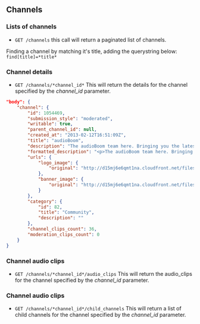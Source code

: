 ## Channels ##

### Lists of channels ###

 * `GET /channels`
  this call will return a paginated list of channels.

  Finding a channel by matching it's title, adding the querystring below:
    `find[title]=*title*`


### Channel details ###

 * `GET /channels/*channel_id*`
  This will return the details for the channel specified by the *channel_id* parameter.


```json
"body": {
    "channel": {
        "id": 1054469,
        "submission_style": "moderated",
        "writable": true,
        "parent_channel_id": null,
        "created_at": "2013-02-12T16:51:09Z",
        "title": "audioBoom",
        "description": "The audioBoom team here. Bringing you the latest from the office and everywhere else. \nFollow us for updates, offers, competitions and our own special version of community outreach. Get in touch either here, @audioBoom or FB. We love to listen.\nLondon\nhttp://audioboom.com\n",
        "formatted_description": "<p>The audioBoom team here. Bringing you the latest from the office and everywhere else. \nFollow us for updates, offers, competitions and our own special version of community outreach. Get in touch either here, @audioBoom or FB. We love to listen.\nLondon\n<a href=\"http://audioboom.com\">http://audioboom.com</a></p>\n",
        "urls": {
            "logo_image": {
                "original": "http://d15mj6e6qmt1na.cloudfront.net/files/images/0405/4536/audioboo_logo.jpg"
            },
            "banner_image": {
                "original": "http://d15mj6e6qmt1na.cloudfront.net/files/images/0417/0263/audioboo_banner_2.jpg"
            }
        },
        "category": {
            "id": 82,
            "title": "Community",
            "description": ""
        },
        "channel_clips_count": 36,
        "moderation_clips_count": 0
    }
}
```

### Channel audio clips ###

 * `GET /channels/*channel_id*/audio_clips`
  This will return the audio_clips for the channel specified by the *channel_id* parameter.

### Channel audio clips ###

 * `GET /channels/*channel_id*/child_channels`
  This will return a list of child channels for the channel specified by the *channel_id* parameter.
